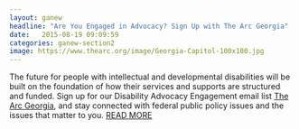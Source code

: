 ```yaml
---
layout: ganew
headline: "Are You Engaged in Advocacy? Sign Up with The Arc Georgia"
date:   2015-08-19 09:09:59
categories: ganew-section2
image: https://www.thearc.org/image/Georgia-Capitol-100x100.jpg
---
```

The future for people with intellectual and developmental disabilities will be built on the foundation of how their services and supports are structured and funded. Sign up for our Disability Advocacy Engagement email list <a href="https://ga.thearc.org/">The Arc Georgia</a>, and stay connected with federal public policy issues and the issues that matter to you. <a href="https://ga.thearc.org/2016/06/21/engagesignup">READ MORE</a>
